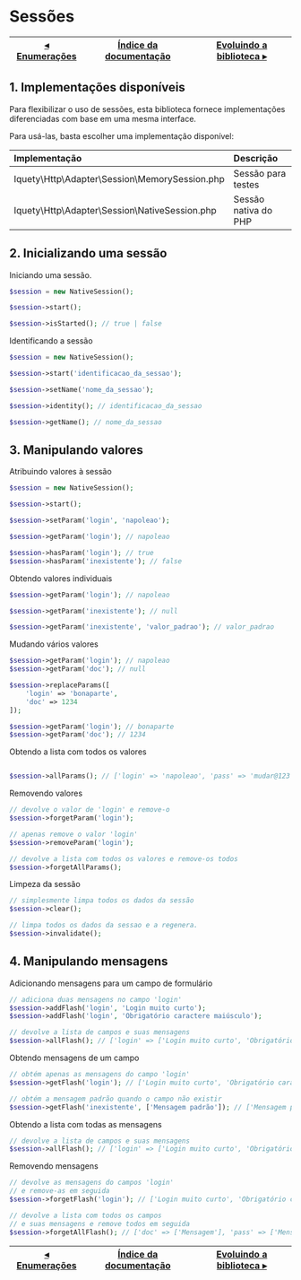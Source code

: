# Sessões

[◂ Enumerações](02-enumeracoes.md) | [Índice da documentação](indice.md) | [Evoluindo a biblioteca ▸](99-evoluindo.md)
-- | -- | --

## 1. Implementações disponíveis

Para flexibilizar o uso de sessões, esta biblioteca fornece implementações
diferenciadas com base em uma mesma interface.

Para usá-las, basta escolher uma implementação disponível:

| Implementação | Descrição |
|:-- |:-- |
| Iquety\Http\Adapter\Session\MemorySession.php | Sessão para testes |
| Iquety\Http\Adapter\Session\NativeSession.php | Sessão nativa do PHP |

## 2. Inicializando uma sessão

Iniciando uma sessão.

```php
$session = new NativeSession();

$session->start();

$session->isStarted(); // true | false
```

Identificando a sessão

```php
$session = new NativeSession();

$session->start('identificacao_da_sessao');

$session->setName('nome_da_sessao');

$session->identity(); // identificacao_da_sessao

$session->getName(); // nome_da_sessao
```

## 3. Manipulando valores

Atribuindo valores à sessão

```php
$session = new NativeSession();

$session->start();

$session->setParam('login', 'napoleao');

$session->getParam('login'); // napoleao

$session->hasParam('login'); // true
$session->hasParam('inexistente'); // false
```

Obtendo valores individuais

```php
$session->getParam('login'); // napoleao

$session->getParam('inexistente'); // null

$session->getParam('inexistente', 'valor_padrao'); // valor_padrao
```

Mudando vários valores

```php
$session->getParam('login'); // napoleao
$session->getParam('doc'); // null

$session->replaceParams([
    'login' => 'bonaparte',
    'doc' => 1234
]);

$session->getParam('login'); // bonaparte
$session->getParam('doc'); // 1234
```

Obtendo a lista com todos os valores

```php

$session->allParams(); // ['login' => 'napoleao', 'pass' => 'mudar@123']
```

Removendo valores

```php
// devolve o valor de 'login' e remove-o
$session->forgetParam('login');

// apenas remove o valor 'login'
$session->removeParam('login');

// devolve a lista com todos os valores e remove-os todos
$session->forgetAllParams();
```

Limpeza da sessão

```php
// simplesmente limpa todos os dados da sessão
$session->clear();

// limpa todos os dados da sessao e a regenera.
$session->invalidate();
```

## 4. Manipulando mensagens

Adicionando mensagens para um campo de formulário

```php
// adiciona duas mensagens no campo 'login'
$session->addFlash('login', 'Login muito curto');
$session->addFlash('login', 'Obrigatório caractere maiúsculo');

// devolve a lista de campos e suas mensagens
$session->allFlash(); // ['login' => ['Login muito curto', 'Obrigatório caractere maiúsculo']]
```

Obtendo mensagens de um campo

```php
// obtém apenas as mensagens do campo 'login'
$session->getFlash('login'); // ['Login muito curto', 'Obrigatório caractere maiúsculo']

// obtém a mensagem padrão quando o campo não existir
$session->getFlash('inexistente', ['Mensagem padrão']); // ['Mensagem padrão']
```

Obtendo a lista com todas as mensagens

```php
// devolve a lista de campos e suas mensagens
$session->allFlash(); // ['login' => ['Login muito curto', 'Obrigatório caractere maiúsculo']]
```

Removendo mensagens

```php
// devolve as mensagens do campos 'login'
// e remove-as em seguida
$session->forgetFlash('login'); // ['Login muito curto', 'Obrigatório caractere maiúsculo']

// devolve a lista com todos os campos
// e suas mensagens e remove todos em seguida
$session->forgetAllFlash(); // ['doc' => ['Mensagem'], 'pass' => ['Mensagem']]
```

[◂ Enumerações](02-enumeracoes.md) | [Índice da documentação](indice.md) | [Evoluindo a biblioteca ▸](99-evoluindo.md)
-- | -- | --
